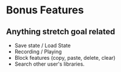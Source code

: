 # Bonus Features

## Anything stretch goal related

* Save state / Load State
* Recording / Playing
* Block features (copy, paste, delete, clear)
* Search other user's libraries.
